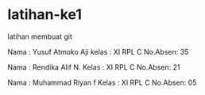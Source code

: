 # latihan-ke1
latihan membuat git

Nama    : Yusuf Atmoko Aji
kelas   : XI RPL C
No.Absen: 35

Nama    : Rendika Alif N.
Kelas   : XI RPL C
No.Absen: 21

Nama    : Muhammad Riyan f
Kelas   : XI RPL C
No.Absen: 05
